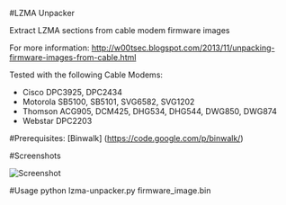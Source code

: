 #LZMA Unpacker

Extract LZMA sections from cable modem firmware images

For more information: http://w00tsec.blogspot.com/2013/11/unpacking-firmware-images-from-cable.html

Tested with the following Cable Modems:
  - Cisco DPC3925, DPC2434
  - Motorola SB5100, SB5101, SVG6582, SVG1202
  - Thomson ACG905, DCM425, DHG534, DHG544, DWG850, DWG874
  - Webstar DPC2203
  
#Prerequisites:
    [Binwalk] (https://code.google.com/p/binwalk/)

#Screenshots

![Screenshot](http://4.bp.blogspot.com/-nXdE3Riusdw/Un5ICQNw93I/AAAAAAAAAIU/BZYzsoT3Les/s640/screenshot.png)

#Usage
    python lzma-unpacker.py firmware_image.bin

